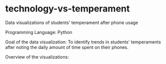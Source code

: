 # technology-vs-temperament
Data visualizations of students' temperament after phone usage

Programming Language: Python

Goal of the data visualization: To identify trends in students' temperaments after noting the daily amount of time spent on their phones.

Overview of the visualizations:
